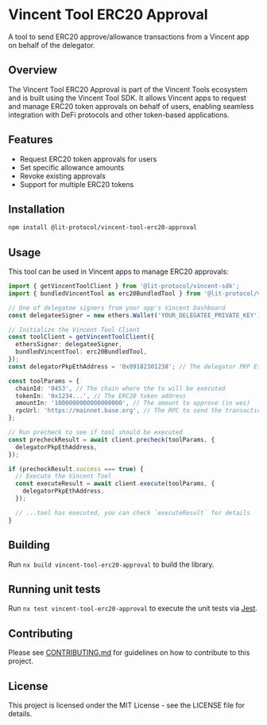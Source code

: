 # Vincent Tool ERC20 Approval

A tool to send ERC20 approve/allowance transactions from a Vincent app on behalf of the delegator.

## Overview

The Vincent Tool ERC20 Approval is part of the Vincent Tools ecosystem and is built using the Vincent Tool SDK. It allows Vincent apps to request and manage ERC20 token approvals on behalf of users, enabling seamless integration with DeFi protocols and other token-based applications.

## Features

- Request ERC20 token approvals for users
- Set specific allowance amounts
- Revoke existing approvals
- Support for multiple ERC20 tokens

## Installation

```bash
npm install @lit-protocol/vincent-tool-erc20-approval
```

## Usage

This tool can be used in Vincent apps to manage ERC20 approvals:

```typescript
import { getVincentToolClient } from '@lit-protocol/vincent-sdk';
import { bundledVincentTool as erc20BundledTool } from '@lit-protocol/vincent-tool-erc20-approval';

// One of delegatee signers from your app's Vincent Dashboard
const delegateeSigner = new ethers.Wallet('YOUR_DELEGATEE_PRIVATE_KEY');

// Initialize the Vincent Tool Client
const toolClient = getVincentToolClient({
  ethersSigner: delegateeSigner,
  bundledVincentTool: erc20BundledTool,
});
const delegatorPkpEthAddress = '0x09182301238'; // The delegator PKP Eth Address

const toolParams = {
  chainId: '8453', // The chain where the tx will be executed
  tokenIn: '0x1234...', // The ERC20 token address
  amountIn: '1000000000000000000', // The amount to approve (in wei)
  rpcUrl: 'https://mainnet.base.org', // The RPC to send the transaction through
};

// Run precheck to see if tool should be executed
const precheckResult = await client.precheck(toolParams, {
  delegatorPkpEthAddress,
});

if (precheckResult.success === true) {
  // Execute the Vincent Tool
  const executeResult = await client.execute(toolParams, {
    delegatorPkpEthAddress,
  });

  // ...tool has executed, you can check `executeResult` for details
}
```

## Building

Run `nx build vincent-tool-erc20-approval` to build the library.

## Running unit tests

Run `nx test vincent-tool-erc20-approval` to execute the unit tests via [Jest](https://jestjs.io).

## Contributing

Please see [CONTRIBUTING.md](./CONTRIBUTING.md) for guidelines on how to contribute to this project.

## License

This project is licensed under the MIT License - see the LICENSE file for details.
